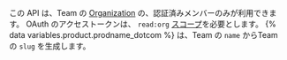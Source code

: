 この API は、Team の [Organization](/rest/reference/orgs) の、認証済みメンバーのみが利用できます。 OAuth のアクセストークンは、 `read:org` [スコープ](/apps/building-oauth-apps/understanding-scopes-for-oauth-apps/)を必要とします。 {% data variables.product.prodname_dotcom %} は、Team の `name` からTeam の `slug` を生成します。